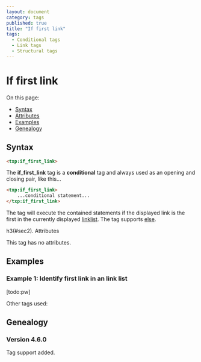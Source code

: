 ```yaml
---
layout: document
category: tags
published: true
title: "If first link"
tags:
  - Conditional tags
  - Link tags
  - Structural tags
---
```


# If first link

On this page:

* [Syntax](#user-content-syntax)
* [Attributes](#user-content-attributes)
* [Examples](#user-content-examples)
* [Genealogy](#user-content-genealogy)

## Syntax

```html
<txp:if_first_link>
```

The **if_first_link** tag is a __conditional__ tag and always used as an opening and closing pair, like this...

```html
<txp:if_first_link>
    ...conditional statement...
</txp:if_first_link>
```

The tag will execute the contained statements if the displayed link is the first in the currently displayed [linklist](linklist). The tag supports [else](else).

h3(#sec2). Attributes

This tag has no attributes.

## Examples

### Example 1: Identify first link in an link list

[todo:pw]

Other tags used:

## Genealogy

### Version 4.6.0

Tag support added.
